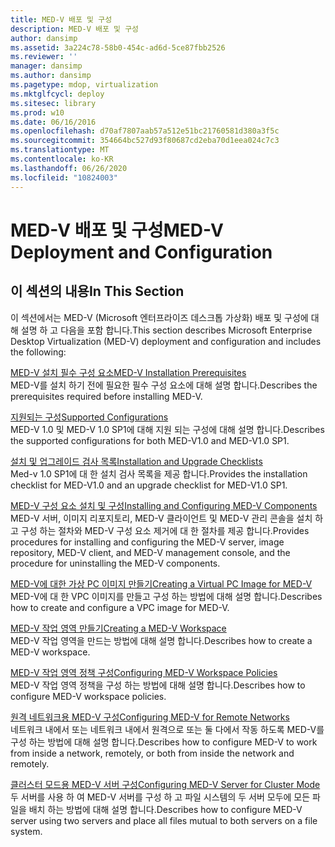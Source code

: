```yaml
---
title: MED-V 배포 및 구성
description: MED-V 배포 및 구성
author: dansimp
ms.assetid: 3a224c78-58b0-454c-ad6d-5ce87fbb2526
ms.reviewer: ''
manager: dansimp
ms.author: dansimp
ms.pagetype: mdop, virtualization
ms.mktglfcycl: deploy
ms.sitesec: library
ms.prod: w10
ms.date: 06/16/2016
ms.openlocfilehash: d70af7807aab57a512e51bc21760581d380a3f5c
ms.sourcegitcommit: 354664bc527d93f80687cd2eba70d1eea024c7c3
ms.translationtype: MT
ms.contentlocale: ko-KR
ms.lasthandoff: 06/26/2020
ms.locfileid: "10824003"
---
```

# <span data-ttu-id="cffc0-103">MED-V 배포 및 구성</span><span class="sxs-lookup"><span data-stu-id="cffc0-103">MED-V Deployment and Configuration</span></span>


## <span data-ttu-id="cffc0-104">이 섹션의 내용</span><span class="sxs-lookup"><span data-stu-id="cffc0-104">In This Section</span></span>


<span data-ttu-id="cffc0-105">이 섹션에서는 MED-V (Microsoft 엔터프라이즈 데스크톱 가상화) 배포 및 구성에 대해 설명 하 고 다음을 포함 합니다.</span><span class="sxs-lookup"><span data-stu-id="cffc0-105">This section describes Microsoft Enterprise Desktop Virtualization (MED-V) deployment and configuration and includes the following:</span></span>

<a href="" id="med-v-installation-prerequisites"></a>[<span data-ttu-id="cffc0-106">MED-V 설치 필수 구성 요소</span><span class="sxs-lookup"><span data-stu-id="cffc0-106">MED-V Installation Prerequisites</span></span>](med-v-installation-prerequisites.md)  
<span data-ttu-id="cffc0-107">MED-V를 설치 하기 전에 필요한 필수 구성 요소에 대해 설명 합니다.</span><span class="sxs-lookup"><span data-stu-id="cffc0-107">Describes the prerequisites required before installing MED-V.</span></span>

<a href="" id="supported-configurations"></a>[<span data-ttu-id="cffc0-108">지원되는 구성</span><span class="sxs-lookup"><span data-stu-id="cffc0-108">Supported Configurations</span></span>](supported-configurationsmedv-orientation.md)  
<span data-ttu-id="cffc0-109">MED-V 1.0 및 MED-V 1.0 SP1에 대해 지원 되는 구성에 대해 설명 합니다.</span><span class="sxs-lookup"><span data-stu-id="cffc0-109">Describes the supported configurations for both MED-V1.0 and MED-V1.0 SP1.</span></span>

<a href="" id="installation-and-upgrade-checklists"></a>[<span data-ttu-id="cffc0-110">설치 및 업그레이드 검사 목록</span><span class="sxs-lookup"><span data-stu-id="cffc0-110">Installation and Upgrade Checklists</span></span>](installation-and-upgrade-checklists.md)  
<span data-ttu-id="cffc0-111">Med-v 1.0 SP1에 대 한 설치 검사 목록을 제공 합니다.</span><span class="sxs-lookup"><span data-stu-id="cffc0-111">Provides the installation checklist for MED-V1.0 and an upgrade checklist for MED-V1.0 SP1.</span></span>

<a href="" id="installing-and-configuring-med-v-components"></a>[<span data-ttu-id="cffc0-112">MED-V 구성 요소 설치 및 구성</span><span class="sxs-lookup"><span data-stu-id="cffc0-112">Installing and Configuring MED-V Components</span></span>](installing-and-configuring-med-v-components.md)  
<span data-ttu-id="cffc0-113">MED-V 서버, 이미지 리포지토리, MED-V 클라이언트 및 MED-V 관리 콘솔을 설치 하 고 구성 하는 절차와 MED-V 구성 요소 제거에 대 한 절차를 제공 합니다.</span><span class="sxs-lookup"><span data-stu-id="cffc0-113">Provides procedures for installing and configuring the MED-V server, image repository, MED-V client, and MED-V management console, and the procedure for uninstalling the MED-V components.</span></span>

<a href="" id="creating-a-virtual-pc-image-for-med-v"></a>[<span data-ttu-id="cffc0-114">MED-V에 대한 가상 PC 이미지 만들기</span><span class="sxs-lookup"><span data-stu-id="cffc0-114">Creating a Virtual PC Image for MED-V</span></span>](creating-a-virtual-pc-image-for-med-v.md)  
<span data-ttu-id="cffc0-115">MED-V에 대 한 VPC 이미지를 만들고 구성 하는 방법에 대해 설명 합니다.</span><span class="sxs-lookup"><span data-stu-id="cffc0-115">Describes how to create and configure a VPC image for MED-V.</span></span>

<a href="" id="creating-a-med-v-workspace"></a>[<span data-ttu-id="cffc0-116">MED-V 작업 영역 만들기</span><span class="sxs-lookup"><span data-stu-id="cffc0-116">Creating a MED-V Workspace</span></span>](creating-a-med-v-workspacemedv-10-sp1.md)  
<span data-ttu-id="cffc0-117">MED-V 작업 영역을 만드는 방법에 대해 설명 합니다.</span><span class="sxs-lookup"><span data-stu-id="cffc0-117">Describes how to create a MED-V workspace.</span></span>

<a href="" id="configuring-med-v-workspace-policies"></a>[<span data-ttu-id="cffc0-118">MED-V 작업 영역 정책 구성</span><span class="sxs-lookup"><span data-stu-id="cffc0-118">Configuring MED-V Workspace Policies</span></span>](configuring-med-v-workspace-policies.md)  
<span data-ttu-id="cffc0-119">MED-V 작업 영역 정책을 구성 하는 방법에 대해 설명 합니다.</span><span class="sxs-lookup"><span data-stu-id="cffc0-119">Describes how to configure MED-V workspace policies.</span></span>

<a href="" id="configuring-med-v-for-remote-networks"></a>[<span data-ttu-id="cffc0-120">원격 네트워크용 MED-V 구성</span><span class="sxs-lookup"><span data-stu-id="cffc0-120">Configuring MED-V for Remote Networks</span></span>](configuring-med-v-for-remote-networks.md)  
<span data-ttu-id="cffc0-121">네트워크 내에서 또는 네트워크 내에서 원격으로 또는 둘 다에서 작동 하도록 MED-V를 구성 하는 방법에 대해 설명 합니다.</span><span class="sxs-lookup"><span data-stu-id="cffc0-121">Describes how to configure MED-V to work from inside a network, remotely, or both from inside the network and remotely.</span></span>

<a href="" id="configuring-med-v-server-for-cluster-mode"></a>[<span data-ttu-id="cffc0-122">클러스터 모드용 MED-V 서버 구성</span><span class="sxs-lookup"><span data-stu-id="cffc0-122">Configuring MED-V Server for Cluster Mode</span></span>](configuring-med-v-server-for-cluster-mode.md)  
<span data-ttu-id="cffc0-123">두 서버를 사용 하 여 MED-V 서버를 구성 하 고 파일 시스템의 두 서버 모두에 모든 파일을 배치 하는 방법에 대해 설명 합니다.</span><span class="sxs-lookup"><span data-stu-id="cffc0-123">Describes how to configure MED-V server using two servers and place all files mutual to both servers on a file system.</span></span>

 

 





